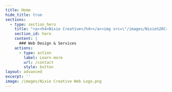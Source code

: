 ```yaml
---
title: Home
hide_title: true
sections:
  - type: section_hero
    title: "<a><h4>Nixie Creative</h4></a><img src=\"/images/Nixie%20Creative%20Logo%20Image.png\" alt=\"Purple hexagon logo with angled pink, blue, white and purple triangles inside\"\_style=\"width:150px;height:150px;\">"
    section_id: hero
    content: |
      ### Web Design & Services 
    actions:
      - type: action
        label: Learn more
        url: /contact
        style: button
layout: advanced
excerpt: ''
image: /images/Nixie Creative Web Logo.png
---
```

